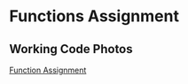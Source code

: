 # Functions Assignment

## Working Code Photos

[Function Assignment](https://drive.google.com/drive/folders/1LvFoADbTUcnl1OTsZHc211nuAljnGTtC?usp=share_link)
